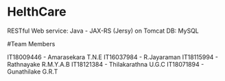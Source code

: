 # HelthCare

RESTful Web service: Java - JAX-RS (Jersy) on Tomcat
DB: MySQL

#Team Members

IT18009446 - Amarasekara T.N.E
IT16037984 - R.Jayaraman
IT18115994 - Rathnayake R.M.Y.A.B
IT18121384 - Thilakarathna U.G.C
IT18071894 - Gunathilake G.R.T
